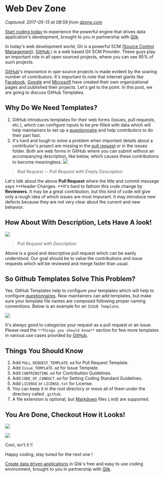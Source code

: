 # Web Dev Zone

_Captured: 2017-05-13 at 08:59 from [dzone.com](https://dzone.com/articles/github-templates?edition=298091&utm_source=Daily%20Digest&utm_medium=email&utm_campaign=dd%202017-05-12)_

[Start coding today](https://dzone.com/go?i=155124&u=https%3A%2F%2Fgoo.gl%2FmNOkDt) to experience the powerful engine that drives data application's development, brought to you in partnership with [Qlik](https://dzone.com/go?i=155124&u=https%3A%2F%2Fgoo.gl%2FmNOkDt).

In today's web development world, Git is a powerful SCM ([Source Control Management](https://en.wikipedia.org/wiki/Version_control)). [GitHub](https://github.com/),\ is a web based Git SCM Provider. These guys play an important role in all open sourced projects, where you can see 95% of such projects.

[GitHub](https://github.com/)'s imporantce in ope-source projects is made evident by the soaring number of contributors. It's important to note that internet giants like [Facebook](https://github.com/facebook), [Google](https://github.com/google) and [Microsoft](https://github.com/microsoft) have created their own organizational pages and published their projects. Let's get to the point. In this post, we are going to discuss GitHub Templates.

## Why Do We Need Templates?

  1. GitHub introduces templates for their web forms (issues, pull requests, etc.), which can configure inputs to be pre-filled with data which will help maintainers to set up a [questionnaire](https://en.wikipedia.org/wiki/Questionnaire) and help contributors to do their part fast.
  2. It's hard and tough to solve a problem when important details about a contributor's project are missing in the [pull request](https://en.wikipedia.org/wiki/Distributed_version_control#Pull_requests) or in the issues folder. Both are web forms in GitHub where you can submit without an accompanying description, like below, which causes these contributions to become meaningless.
![](https://cdn-images-1.medium.com/max/1000/1*IrA43ipfi_pylAY9wDf2Fw.png)

> _Bad Request -- Pull Request with Empty Description_

Let's talk about the above **Pull Request** where the title and commit message says **Header Changes. **It's hard to fathom this code change by **Reviewers**. It may be a great contribution, but this kind of code will give only a rough idea of which issues are most imporant. It may introduce new defects because they are not very clear about the current and new behavior.

## How About With Description, Lets Have A look!

![](https://cdn-images-1.medium.com/max/1000/1*9qlzbOWNZYGXXyI4ux-4Sw.png)

> _Pull Request with Description_

Above is a good and descriptive pull request which can be easily understood. Our goal should be to value the contributions and issue requests which will be reviewed and merge faster than usual.

## So Github Templates Solve This Problem?

Yes. GitHub Templates help to configure your templates which will help to configure [questionnaires](https://en.wikipedia.org/wiki/Questionnaire). Now maintainers can add templates, but make sure your template file names are composed following proper naming conventions. Below is an example for an `ISSUE Template`.

![](https://cdn-images-1.medium.com/max/800/1*mgwHQ1NOGi8NR69GOil4RA.png)

It's always good to categorize your request as a pull request or an issue. Please read the `**Things you should know**` section for few more templates in various use cases provided by [GitHub](https://github.com/).

## Things You Should Know

  1. Add `PULL_REQUEST_TEMPLATE.md` for Pull Request Template.
  2. Add `Issue_TEMPLATE.md` for Issue Template.
  3. Add `CONTRIBUTING.md` for Contribution Guidelines.
  4. Add `CODE_OF_CONDUCT.md` for Setting Coding Standard Guidelines.
  5. Add `LICENSE` or `LICENSE.txt` for License.
  6. You can keep it in the root directory or move all of them under the directory called `.github`.
  7. A file extension is optional, but [Markdown](https://en.wikipedia.org/wiki/Markdown) files (.md) are supported.

## You Are Done, Checkout How it Looks!

![](https://cdn-images-1.medium.com/max/800/1*HXhhpOEIIfrIG5iaLJv4Cg.png)

![](https://cdn-images-1.medium.com/max/800/1*ZEV5veENVoubS2E9-2zhQw.png)

Cool, isn't it !!

Happy coding, stay tuned for the next one !

[Create data driven applications](https://dzone.com/go?i=155123&u=https%3A%2F%2Fgoo.gl%2FWwzwij) in Qlik's free and easy to use coding environment, brought to you in partnership with [Qlik](https://dzone.com/go?i=155123&u=https%3A%2F%2Fgoo.gl%2FWwzwij).
